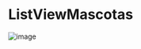 # ListViewMascotas
![image](https://github.com/user-attachments/assets/2c842936-6d4a-49fb-a338-c8349e141a72)
